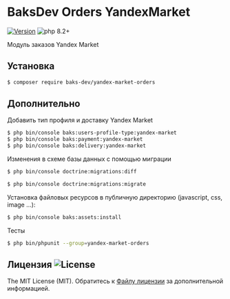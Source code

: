 # BaksDev Orders YandexMarket

[![Version](https://img.shields.io/badge/version-7.0.4-blue)](https://github.com/baks-dev/yandex-market-orders/releases)
![php 8.2+](https://img.shields.io/badge/php-min%208.1-red.svg)

Модуль заказов Yandex Market

## Установка

``` bash
$ composer require baks-dev/yandex-market-orders
```

## Дополнительно

Добавить тип профиля и доставку Yandex Market

``` bash
$ php bin/console baks:users-profile-type:yandex-market
$ php bin/console baks:payment:yandex-market
$ php bin/console baks:delivery:yandex-market
```

Изменения в схеме базы данных с помощью миграции

``` bash
$ php bin/console doctrine:migrations:diff

$ php bin/console doctrine:migrations:migrate
```

Установка файловых ресурсов в публичную директорию (javascript, css, image ...):

``` bash
$ php bin/console baks:assets:install
```

Тесты

``` bash
$ php bin/phpunit --group=yandex-market-orders
```

## Лицензия ![License](https://img.shields.io/badge/MIT-green)

The MIT License (MIT). Обратитесь к [Файлу лицензии](LICENSE.md) за дополнительной информацией.

